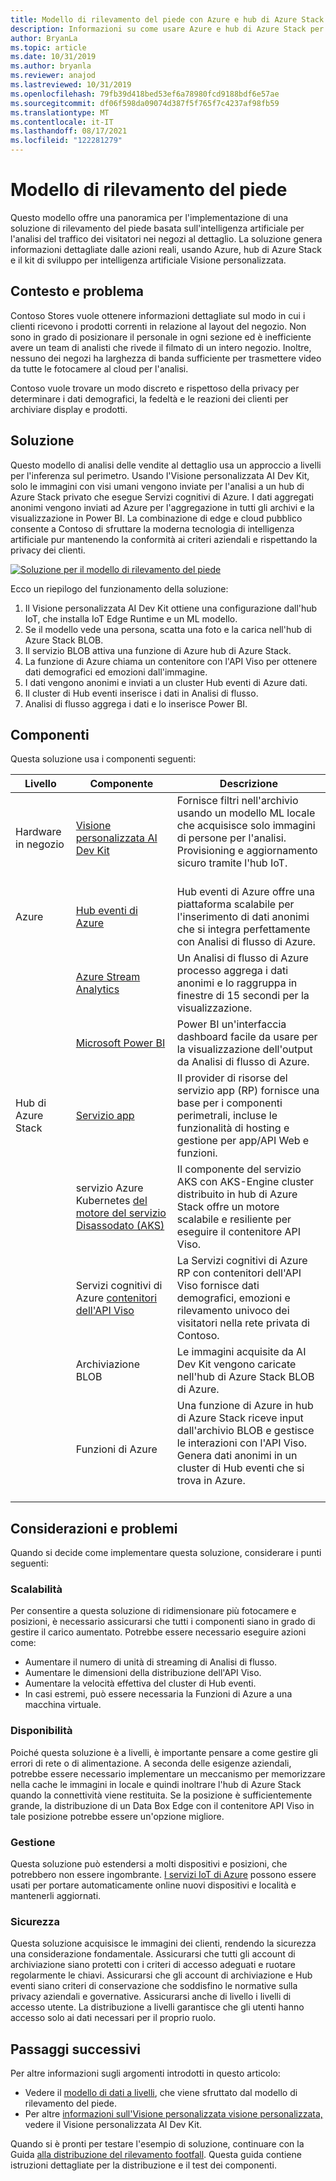 ```yaml
---
title: Modello di rilevamento del piede con Azure e hub di Azure Stack
description: Informazioni su come usare Azure e hub di Azure Stack per implementare una soluzione di rilevamento del piede basata sull'intelligenza artificiale per l'analisi del traffico dei punti vendita al dettaglio.
author: BryanLa
ms.topic: article
ms.date: 10/31/2019
ms.author: bryanla
ms.reviewer: anajod
ms.lastreviewed: 10/31/2019
ms.openlocfilehash: 79fb39d418bed53ef6a78980fcd9188bdf6e57ae
ms.sourcegitcommit: df06f598da09074d387f5f765f7c4237af98fb59
ms.translationtype: MT
ms.contentlocale: it-IT
ms.lasthandoff: 08/17/2021
ms.locfileid: "122281279"
---
```

# <a name="footfall-detection-pattern"></a>Modello di rilevamento del piede

Questo modello offre una panoramica per l'implementazione di una soluzione di rilevamento del piede basata sull'intelligenza artificiale per l'analisi del traffico dei visitatori nei negozi al dettaglio. La soluzione genera informazioni dettagliate dalle azioni reali, usando Azure, hub di Azure Stack e il kit di sviluppo per intelligenza artificiale Visione personalizzata.

## <a name="context-and-problem"></a>Contesto e problema

Contoso Stores vuole ottenere informazioni dettagliate sul modo in cui i clienti ricevono i prodotti correnti in relazione al layout del negozio. Non sono in grado di posizionare il personale in ogni sezione ed è inefficiente avere un team di analisti che rivede il filmato di un intero negozio. Inoltre, nessuno dei negozi ha larghezza di banda sufficiente per trasmettere video da tutte le fotocamere al cloud per l'analisi.

Contoso vuole trovare un modo discreto e rispettoso della privacy per determinare i dati demografici, la fedeltà e le reazioni dei clienti per archiviare display e prodotti.

## <a name="solution"></a>Soluzione

Questo modello di analisi delle vendite al dettaglio usa un approccio a livelli per l'inferenza sul perimetro. Usando l'Visione personalizzata AI Dev Kit, solo le immagini con visi umani vengono inviate per l'analisi a un hub di Azure Stack privato che esegue Servizi cognitivi di Azure. I dati aggregati anonimi vengono inviati ad Azure per l'aggregazione in tutti gli archivi e la visualizzazione in Power BI. La combinazione di edge e cloud pubblico consente a Contoso di sfruttare la moderna tecnologia di intelligenza artificiale pur mantenendo la conformità ai criteri aziendali e rispettando la privacy dei clienti.

[![Soluzione per il modello di rilevamento del piede](media/pattern-retail-footfall-detection/solution-architecture.png)](media/pattern-retail-footfall-detection/solution-architecture.png)

Ecco un riepilogo del funzionamento della soluzione:

1. Il Visione personalizzata AI Dev Kit ottiene una configurazione dall'hub IoT, che installa IoT Edge Runtime e un ML modello.
2. Se il modello vede una persona, scatta una foto e la carica nell'hub di Azure Stack BLOB.
3. Il servizio BLOB attiva una funzione di Azure hub di Azure Stack.
4. La funzione di Azure chiama un contenitore con l'API Viso per ottenere dati demografici ed emozioni dall'immagine.
5. I dati vengono anonimi e inviati a un cluster Hub eventi di Azure dati.
6. Il cluster di Hub eventi inserisce i dati in Analisi di flusso.
7. Analisi di flusso aggrega i dati e lo inserisce Power BI.

## <a name="components"></a>Componenti

Questa soluzione usa i componenti seguenti:

| Livello | Componente | Descrizione |
|----------|-----------|-------------|
| Hardware in negozio | [Visione personalizzata AI Dev Kit](https://azure.github.io/Vision-AI-DevKit-Pages/) | Fornisce filtri nell'archivio usando un modello ML locale che acquisisce solo immagini di persone per l'analisi. Provisioning e aggiornamento sicuro tramite l'hub IoT.<br><br>|
| Azure | [Hub eventi di Azure](/azure/event-hubs/) | Hub eventi di Azure offre una piattaforma scalabile per l'inserimento di dati anonimi che si integra perfettamente con Analisi di flusso di Azure. |
|  | [Azure Stream Analytics](/azure/stream-analytics/) | Un Analisi di flusso di Azure processo aggrega i dati anonimi e lo raggruppa in finestre di 15 secondi per la visualizzazione. |
|  | [Microsoft Power BI](https://powerbi.microsoft.com/) | Power BI un'interfaccia dashboard facile da usare per la visualizzazione dell'output da Analisi di flusso di Azure. |
| Hub di Azure Stack | [Servizio app](/azure-stack/operator/azure-stack-app-service-overview) | Il provider di risorse del servizio app (RP) fornisce una base per i componenti perimetrali, incluse le funzionalità di hosting e gestione per app/API Web e funzioni. |
| | servizio Azure Kubernetes [del motore del servizio Disassodato (AKS)](https://github.com/Azure/aks-engine) | Il componente del servizio AKS con AKS-Engine cluster distribuito in hub di Azure Stack offre un motore scalabile e resiliente per eseguire il contenitore API Viso. |
| | Servizi cognitivi di Azure [contenitori dell'API Viso](/azure/cognitive-services/face/face-how-to-install-containers)| La Servizi cognitivi di Azure RP con contenitori dell'API Viso fornisce dati demografici, emozioni e rilevamento univoco dei visitatori nella rete privata di Contoso. |
| | Archiviazione BLOB | Le immagini acquisite da AI Dev Kit vengono caricate nell'hub di Azure Stack BLOB di Azure. |
| | Funzioni di Azure | Una funzione di Azure in hub di Azure Stack riceve input dall'archivio BLOB e gestisce le interazioni con l'API Viso. Genera dati anonimi in un cluster di Hub eventi che si trova in Azure.<br><br>|

## <a name="issues-and-considerations"></a>Considerazioni e problemi

Quando si decide come implementare questa soluzione, considerare i punti seguenti:

### <a name="scalability"></a>Scalabilità

Per consentire a questa soluzione di ridimensionare più fotocamere e posizioni, è necessario assicurarsi che tutti i componenti siano in grado di gestire il carico aumentato. Potrebbe essere necessario eseguire azioni come:

- Aumentare il numero di unità di streaming di Analisi di flusso.
- Aumentare le dimensioni della distribuzione dell'API Viso.
- Aumentare la velocità effettiva del cluster di Hub eventi.
- In casi estremi, può essere necessaria la Funzioni di Azure a una macchina virtuale.

### <a name="availability"></a>Disponibilità

Poiché questa soluzione è a livelli, è importante pensare a come gestire gli errori di rete o di alimentazione. A seconda delle esigenze aziendali, potrebbe essere necessario implementare un meccanismo per memorizzare nella cache le immagini in locale e quindi inoltrare l'hub di Azure Stack quando la connettività viene restituita. Se la posizione è sufficientemente grande, la distribuzione di un Data Box Edge con il contenitore API Viso in tale posizione potrebbe essere un'opzione migliore.

### <a name="manageability"></a>Gestione

Questa soluzione può estendersi a molti dispositivi e posizioni, che potrebbero non essere ingombrante. [I servizi IoT di Azure](/azure/iot-fundamentals/) possono essere usati per portare automaticamente online nuovi dispositivi e località e mantenerli aggiornati.

### <a name="security"></a>Sicurezza

Questa soluzione acquisisce le immagini dei clienti, rendendo la sicurezza una considerazione fondamentale. Assicurarsi che tutti gli account di archiviazione siano protetti con i criteri di accesso adeguati e ruotare regolarmente le chiavi. Assicurarsi che gli account di archiviazione e Hub eventi siano criteri di conservazione che soddisfino le normative sulla privacy aziendali e governative. Assicurarsi anche di livello i livelli di accesso utente. La distribuzione a livelli garantisce che gli utenti hanno accesso solo ai dati necessari per il proprio ruolo.

## <a name="next-steps"></a>Passaggi successivi

Per altre informazioni sugli argomenti introdotti in questo articolo:

- Vedere il [modello di dati a livelli](https://aka.ms/tiereddatadeploy), che viene sfruttato dal modello di rilevamento del piede.
- Per altre [informazioni sull'Visione personalizzata visione personalizzata,](https://azure.github.io/Vision-AI-DevKit-Pages/) vedere il Visione personalizzata AI Dev Kit. 

Quando si è pronti per testare l'esempio di soluzione, continuare con la Guida [alla distribuzione del rilevamento footfall](/azure/architecture/hybrid/deployments/solution-deployment-guide-retail-footfall-detection). Questa guida contiene istruzioni dettagliate per la distribuzione e il test dei componenti.